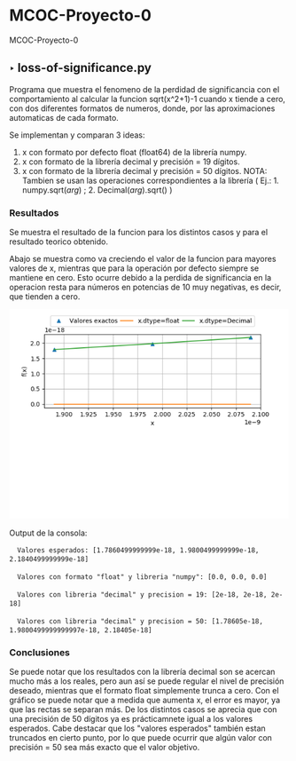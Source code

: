 # MCOC-Proyecto-0
MCOC-Proyecto-0


## ‣ loss-of-significance.py

Programa que muestra el fenomeno de la perdidad de significancia con el comportamiento al calcular la funcion sqrt(x^2+1)-1 cuando x tiende a cero, con dos diferentes formatos de numeros, donde, por las aproximaciones automaticas de cada formato.

Se implementan y comparan 3 ideas:

 1. x con formato por defecto float (float64) de la librería numpy. 
 2. x con formato de la librería decimal y precisión = 19 dígitos.
 3. x con formato de la librería decimal y precisión = 50 dígitos.
NOTA: Tambien se usan las operaciones correspondientes a la librería ( Ej.: 1. numpy.sqrt(*arg*) ; 2. Decimal(*arg*).sqrt() )

### Resultados

Se muestra el resultado de la funcion para los distintos casos y para el resultado teorico obtenido.

Abajo se muestra como va creciendo el valor de la funcion para mayores valores de x, mientras que para la operación por defecto siempre se mantiene en cero. Esto ocurre debido a la perdida de significancia en la operacion resta para números en potencias de 10 muy negativas, es decir, que tienden a cero.

![Results](loss-of-significance.png)

Output de la consola:
```
  Valores esperados: [1.7860499999999e-18, 1.9800499999999e-18, 2.1840499999999e-18]

  Valores con formato "float" y libreria "numpy": [0.0, 0.0, 0.0]

  Valores con libreria "decimal" y precision = 19: [2e-18, 2e-18, 2e-18]

  Valores con libreria "decimal" y precision = 50: [1.78605e-18, 1.9800499999999997e-18, 2.18405e-18]
```

### Conclusiones
Se puede notar que los resultados con la librería decimal son se acercan mucho más a los reales, pero aun así se puede regular el nivel de precisión deseado, mientras que el formato float simplemente trunca a cero. Con el gráfico se puede notar que a medida que aumenta x, el error es mayor, ya que las rectas se separan más.
De los distintos casos se aprecia que con una precisión de 50 dígitos ya es prácticamnete igual a los valores esperados.
Cabe destacar que los "valores esperados" también estan truncados en cierto punto, por lo que puede ocurrir que algún valor con precisión = 50 sea más exacto que el valor objetivo.
